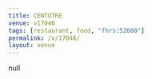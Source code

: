 ```yaml
---
title: CENTOTRE
venue: v17046
tags: [restaurant, food, "fhrs:52680"]
permalink: /v/17046/
layout: venue
---
```

null